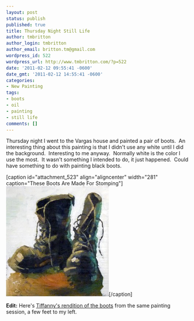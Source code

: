 ```yaml
---
layout: post
status: publish
published: true
title: Thursday Night Still Life
author: tmbritton
author_login: tmbritton
author_email: britton.tm@gmail.com
wordpress_id: 522
wordpress_url: http://www.tmbritton.com/?p=522
date: '2011-02-12 09:55:41 -0600'
date_gmt: '2011-02-12 14:55:41 -0600'
categories:
- New Painting
tags:
- boots
- oil
- painting
- still life
comments: []
---
```

<p>Thursday night I went to the Vargas house and painted a pair of boots.  An interesting thing about this painting is that I didn't use any white until I did the background.  Interesting to me anyway.  Normally white is the color I use the most.  It wasn't something I intended to do, it just happened.  Could have something to do with painting black boots.</p>
<p>[caption id="attachment_523" align="aligncenter" width="281" caption="These Boots Are Made For Stomping"]<a href="/assets/img/2011/02/boots.jpg"><img class="size-medium wp-image-523" title="These Boots Are Made For Stomping" src="/assets/img/2011/02/boots-281x300.jpg" alt="These Boots Are Made For Stomping" width="281" height="300" /></a>[/caption]</p>
<p><strong>Edit:</strong> Here's <a href="http://tiffannysketchbook.blogspot.com/2011/02/this-weeks-still-life-my-awesome-boots.html">Tiffanny's rendition of the boots</a> from the same painting session, a few feet to my left.</p>
